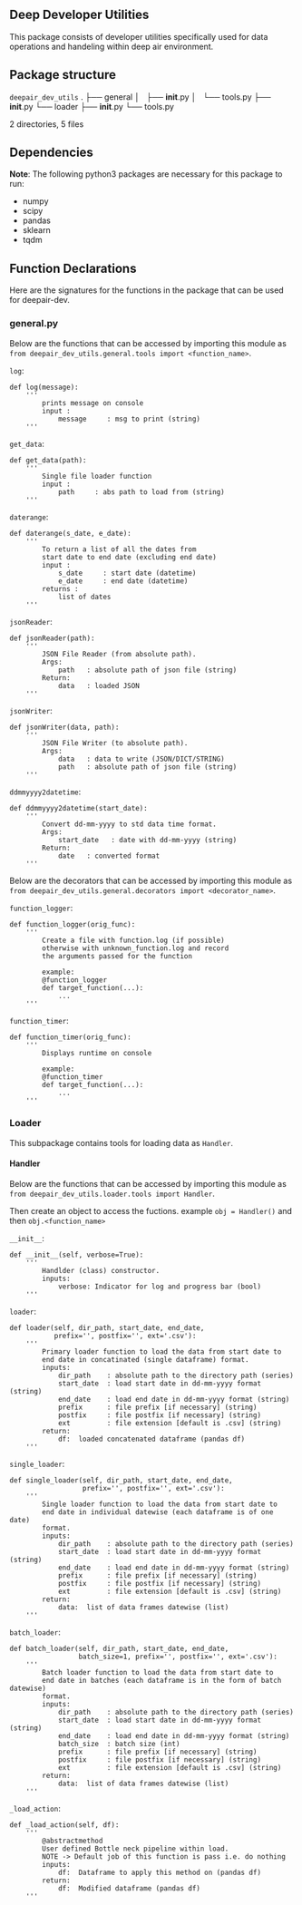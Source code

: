 ## Deep Developer Utilities

This package consists of developer utilities specifically used for data operations and handeling within deep air environment.

## Package structure

`deepair_dev_utils`
.
├── general
│   ├── __init__.py
│   └── tools.py
├── __init__.py
└── loader
    ├── __init__.py
    └── tools.py

2 directories, 5 files

## Dependencies

**Note**: The following python3 packages are necessary for this package to run:

* numpy
* scipy
* pandas
* sklearn
* tqdm

## Function Declarations

Here are the signatures for the functions in the package that can be used for deepair-dev.

### general.py

Below are the functions that can be accessed by importing this module as `from deepair_dev_utils.general.tools import <function_name>`.

`log`:
```
def log(message):
    '''
        prints message on console
        input :
            message     : msg to print (string)
    '''
```

`get_data`:
```
def get_data(path):
    '''
        Single file loader function
        input :
            path     : abs path to load from (string)
    '''
```

`daterange`:
```
def daterange(s_date, e_date):
    '''
        To return a list of all the dates from
        start date to end date (excluding end date)
        input :
            s_date     : start date (datetime)
            e_date     : end date (datetime)
        returns :
            list of dates
    '''
```

`jsonReader`:
```
def jsonReader(path):
    '''
        JSON File Reader (from absolute path).
        Args:
            path   : absolute path of json file (string)
        Return:
            data   : loaded JSON
    '''
```

`jsonWriter`:
```
def jsonWriter(data, path):
    '''
        JSON File Writer (to absolute path).
        Args:
            data   : data to write (JSON/DICT/STRING)
            path   : absolute path of json file (string)
    '''
```

`ddmmyyyy2datetime`:
```
def ddmmyyyy2datetime(start_date):
    '''
        Convert dd-mm-yyyy to std data time format.
        Args:
            start_date   : date with dd-mm-yyyy (string)
        Return:
            date   : converted format
    '''
```

Below are the decorators that can be accessed by importing this module as `from deepair_dev_utils.general.decorators import <decorator_name>`.

`function_logger`:
```
def function_logger(orig_func):
    '''
        Create a file with function.log (if possible)
        otherwise with unknown_function.log and record
        the arguments passed for the function

        example:
        @function_logger
        def target_function(...):
            ...
    '''
```

`function_timer`:
```
def function_timer(orig_func):
    '''
        Displays runtime on console

        example:
        @function_timer
        def target_function(...):
            ...
    '''
```


### Loader

This subpackage contains tools for loading data as `Handler`.

#### Handler

Below are the functions that can be accessed by importing this module as `from deepair_dev_utils.loader.tools import Handler`.

Then create an object to access the fuctions. example `obj = Handler()` and then `obj.<function_name>`

`__init__`:
```
def __init__(self, verbose=True):
    '''
        Handlder (class) constructor.
        inputs:
            verbose: Indicator for log and progress bar (bool)
    '''
```

`loader`:
```
def loader(self, dir_path, start_date, end_date,
           prefix='', postfix='', ext='.csv'):
    '''
        Primary loader function to load the data from start date to
        end date in concatinated (single dataframe) format.
        inputs:
            dir_path    : absolute path to the directory path (series)
            start_date  : load start date in dd-mm-yyyy format (string)
            end_date    : load end date in dd-mm-yyyy format (string)
            prefix      : file prefix [if necessary] (string)
            postfix     : file postfix [if necessary] (string)
            ext         : file extension [default is .csv] (string)
        return:
            df:  loaded concatenated dataframe (pandas df)
    '''
```

`single_loader`:
```
def single_loader(self, dir_path, start_date, end_date,
                  prefix='', postfix='', ext='.csv'):
    '''
        Single loader function to load the data from start date to
        end date in individual datewise (each dataframe is of one date)
        format.
        inputs:
            dir_path    : absolute path to the directory path (series)
            start_date  : load start date in dd-mm-yyyy format (string)
            end_date    : load end date in dd-mm-yyyy format (string)
            prefix      : file prefix [if necessary] (string)
            postfix     : file postfix [if necessary] (string)
            ext         : file extension [default is .csv] (string)
        return:
            data:  list of data frames datewise (list)
    '''
```

`batch_loader`:
```
def batch_loader(self, dir_path, start_date, end_date,
                 batch_size=1, prefix='', postfix='', ext='.csv'):
    '''
        Batch loader function to load the data from start date to
        end date in batches (each dataframe is in the form of batch datewise)
        format.
        inputs:
            dir_path    : absolute path to the directory path (series)
            start_date  : load start date in dd-mm-yyyy format (string)
            end_date    : load end date in dd-mm-yyyy format (string)
            batch_size  : batch size (int)
            prefix      : file prefix [if necessary] (string)
            postfix     : file postfix [if necessary] (string)
            ext         : file extension [default is .csv] (string)
        return:
            data:  list of data frames datewise (list)
    '''
```

`_load_action`:
```
def _load_action(self, df):
    '''
        @abstractmethod
        User defined Bottle neck pipeline within load.
        NOTE -> Default job of this function is pass i.e. do nothing
        inputs:
            df:  Dataframe to apply this method on (pandas df)
        return:
            df:  Modified dataframe (pandas df)
    '''
```
